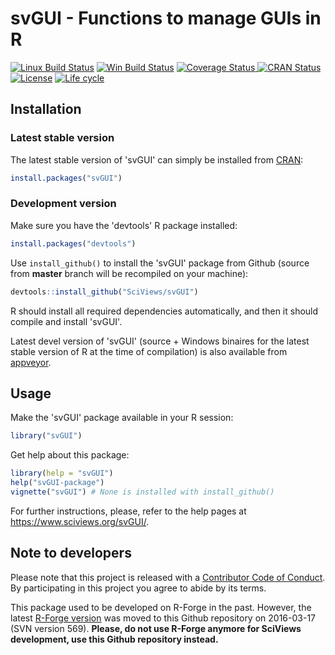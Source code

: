 # svGUI - Functions to manage GUIs in R

[![Linux Build Status](https://travis-ci.org/SciViews/svGUI.svg )](https://travis-ci.org/SciViews/svGUI)
[![Win Build Status](https://ci.appveyor.com/api/projects/status/github/SciViews/svGUI?branch=master&svg=true)](http://ci.appveyor.com/project/phgrosjean/svGUI)
[![Coverage Status](https://img.shields.io/codecov/c/github/SciViews/svGUI/master.svg)
](https://codecov.io/github/SciViews/svGUI?branch=master)
[![CRAN Status](http://www.r-pkg.org/badges/version/svGUI)](http://cran.r-project.org/package=svGUI)
[![License](https://img.shields.io/badge/license-GPL-blue.svg)](http://www.gnu.org/licenses/gpl-2.0.html)
[![Life
cycle](https://img.shields.io/badge/lifecycle-stable-brightgreen.svg)](https://www.tidyverse.org/lifecycle/)

## Installation

### Latest stable version

The latest stable version of 'svGUI' can simply be installed from [CRAN](http://cran.r-project.org):

```r
install.packages("svGUI")
```

### Development version

Make sure you have the 'devtools' R package installed:

```r
install.packages("devtools")
```

Use `install_github()` to install the 'svGUI' package from Github (source from **master** branch will be recompiled on your machine):

```r
devtools::install_github("SciViews/svGUI")
```

R should install all required dependencies automatically, and then it should compile and install 'svGUI'.

Latest devel version of 'svGUI' (source + Windows binaires for the latest stable version of R at the time of compilation) is also available from [appveyor](https://ci.appveyor.com/project/phgrosjean/svGUI/build/artifacts).

## Usage

Make the 'svGUI' package available in your R session:

```r
library("svGUI")
```

Get help about this package:

```r
library(help = "svGUI")
help("svGUI-package")
vignette("svGUI") # None is installed with install_github()
```

For further instructions, please, refer to the help pages at https://www.sciviews.org/svGUI/.

## Note to developers

Please note that this project is released with a [Contributor Code of Conduct](CONDUCT.md). By participating in this project you agree to abide by its terms.

This package used to be developed on R-Forge in the past. However, the latest [R-Forge version](https://r-forge.r-project.org/projects/sciviews/) was moved to this Github repository on 2016-03-17 (SVN version 569). **Please, do not use R-Forge anymore for SciViews development, use this Github repository instead.**
